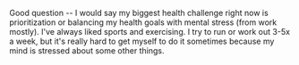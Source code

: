 Good question -- I would say my biggest health challenge right now is prioritization or balancing my health goals with mental stress (from work mostly). I've always liked sports and exercising. I try to run or work out 3-5x a week, but it's really hard to get myself to do it sometimes because my mind is stressed about some other things.

